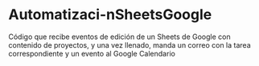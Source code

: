 # Automatizaci-nSheetsGoogle
Código que recibe eventos de edición de un Sheets de Google con contenido de proyectos, y una vez llenado, manda un correo con la tarea correspondiente y un evento al Google Calendario
